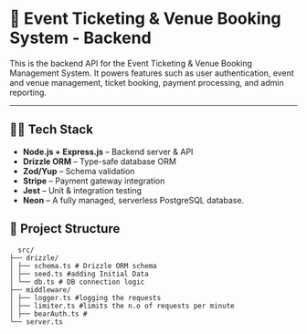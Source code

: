 # 📅 Event Ticketing & Venue Booking System - Backend

This is the backend API for the Event Ticketing & Venue Booking Management System. It powers features such as user authentication, event and venue management, ticket booking, payment processing, and admin reporting.

---
## 🧑‍💻 Tech Stack

- **Node.js + Express.js** – Backend server & API
- **Drizzle ORM** – Type-safe database ORM
- **Zod/Yup** – Schema validation
- **Stripe** – Payment gateway integration
- **Jest** – Unit & integration testing
- **Neon** –  A fully managed, serverless PostgreSQL database.


## 📂 Project Structure
```
  src/
├── drizzle/
│ ├── schema.ts # Drizzle ORM schema
│ ├── seed.ts #adding Initial Data
│ └── db.ts # DB connection logic
├── middleware/
│ ├── logger.ts #logging the requests
│ ├── limiter.ts #limits the n.o of requests per minute
│ ├── bearAuth.ts #
└── server.ts
```